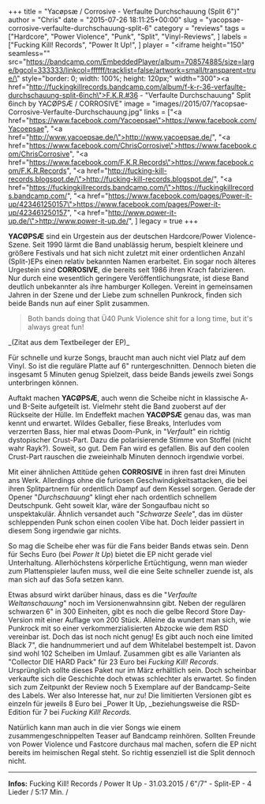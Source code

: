 +++
title = "Yacøpsæ / Corrosive - Verfaulte Durchschauung (Split 6\")"
author = "Chris"
date = "2015-07-26 18:11:25+00:00"
slug = "yacopsae-corrosive-verfaulte-durchschauung-split-6"
category = "reviews"
tags = ["Hardcore", "Power Violence", "Punk", "Split", "Vinyl-Reviews", ]
labels = ["Fucking Kill! Records", "Power It Up!", ]
player = "<iframe height=\"150\" seamless=\"\" src=\"https://bandcamp.com/EmbeddedPlayer/album=708574885/size=large/bgcol=333333/linkcol=ffffff/tracklist=false/artwork=small/transparent=true/\" style=\"border: 0; width: 100%; height: 120px;\" width=\"300\"><a href=\"http://fuckingkillrecords.bandcamp.com/album/f-k-r-36-verfaulte-durchschauung-split-6inch\">F.K.R.#36 - \"Verfaulte Durchschauung\" Split 6inch by YACØPSÆ / CORROSIVE</a></iframe>"
image = "images//2015/07/Yacopsae-Corrosive-Verfaulte-Durchschauung.jpg"
links = ["<a href=\"https://www.facebook.com/Yacoepsae\">https://www.facebook.com/Yacoepsae</a>", "<a href=\"http://www.yacoepsae.de/\">http://www.yacoepsae.de/</a>", "<a href=\"https://www.facebook.com/ChrisCorrosive\">https://www.facebook.com/ChrisCorrosive</a>", "<a href=\"https://www.facebook.com/F.K.R.Records\">https://www.facebook.com/F.K.R.Records</a>", "<a href=\"http://fucking-kill-records.blogspot.de/\">http://fucking-kill-records.blogspot.de/</a>", "<a href=\"https://fuckingkillrecords.bandcamp.com/\">https://fuckingkillrecords.bandcamp.com/</a>", "<a href=\"https://www.facebook.com/pages/Power-it-up/423461250157\">https://www.facebook.com/pages/Power-it-up/423461250157</a>", "<a href=\"http://www.power-it-up.de/\">http://www.power-it-up.de/</a>", ]
legacy = true
+++

**YACØPSÆ** sind ein Urgestein aus der deutschen Hardcore/Power Violence-Szene. Seit 1990 lärmt die Band unablässig herum, bespielt kleinere und größere Festivals und hat sich nicht zuletzt mit einer ordentlichen Anzahl (Split-)EPs einen relativ bekannten Namen erarbeitet.
Ein sogar noch älteres Urgestein sind **CORROSIVE**, die bereits seit 1986 ihren Krach fabrizieren. Nur durch eine wesentlich geringere Veröffentlichungsrate, ist diese Band deutlich unbekannter als ihre hamburger Kollegen.
Vereint in gemeinsamen Jahren in der Szene und der Liebe zum schnellen Punkrock, finden sich beide Bands nun auf einer Split zusammen.
<blockquote>Both bands doing that Ü40 Punk Violence shit for a long time, but it's always great fun!</blockquote>
_(Zitat aus dem Textbeileger der EP)_

Für schnelle und kurze Songs, braucht man auch nicht viel Platz auf dem Vinyl. So ist die reguläre Platte auf 6" runtergeschnitten. Dennoch bieten die insgesamt 5 Minuten genug Spielzeit, dass beide Bands jeweils zwei Songs unterbringen können.

Auftakt machen **YACØPSÆ**, auch wenn die Scheibe nicht in klassische A- und B-Seite aufgeteilt ist. Vielmehr steht die Band zuoberst auf der Rückseite der Hülle. Im Endeffekt machen **YACØPSÆ** genau das, was man kennt und erwartet. Wildes Geballer, fiese Breaks, Interludes vom verzerrten Bass, hier mal etwas Doom-Punk, in "_Verfault_" ein richtig dystopischer Crust-Part. Dazu die polarisierende Stimme von Stoffel (nicht wahr Rayk?). Soweit, so gut. Dem Fan wird es gefallen. Bis auf den coolen Crust-Part rauschen die zweieinhalb Minuten dennoch irgendwie vorbei.

Mit einer ähnlichen Attitüde gehen **CORROSIVE** in ihren fast drei Minuten ans Werk. Allerdings ohne die furiosen Geschwindigkeitsattacken, die bei ihren Splitpartnern für ordentlich Dampf auf dem Kessel sorgen. Gerade der Opener "_Durchschauung_" klingt eher nach ordentlich schnellem Deutschpunk. Geht soweit klar, wäre der Songaufbau nicht so unspektakulär.
Ähnlich versandet auch "_Schwarze Seele_", das im düster schleppenden Punk schon einen coolen Vibe hat. Doch leider passiert in diesem Song irgendwie gar nichts.

So mag die Scheibe eher was für die Fans beider Bands etwas sein. Denn für Sechs Euro (bei _Power It Up_) bietet die EP nicht gerade viel Unterhaltung. Allerhöchstens körperliche Ertüchtigung, wenn man wieder zum Plattenspieler laufen muss, weil die eine Seite schneller zuende ist, als man sich auf das Sofa setzen kann.

Etwas absurd wirkt darüber hinaus, dass es die "_Verfaulte Weltanschauung_" noch im Versionenwahnsinn gibt. Neben der regulären schwarzen 6" in 300 Einheiten, gibt es noch die gelbe Record Store Day-Version mit einer Auflage von 200 Stück. Alleine da wundert man sich, wie Punkrock mit so einer verkommerzialisierten Abzocke wie dem RSD vereinbar ist. Doch das ist noch nicht genug! Es gibt auch noch eine limited Black 7", die handnummeriert und auf dem Whitelabel bestempelt ist. Davon sind wohl 102 Scheiben im Umlauf. Zusammen gibt es alle Varianten als "Collector DIE HARD Pack" für 23 Euro bei _Fucking Kill! Records_. Ursprünglich sollte dieses Paket nur im März erhältlich sein. Doch scheinbar verkaufte sich die Geschichte doch etwas schlechter als erwartet. So finden sich zum Zeitpunkt der Review noch 5 Exemplare auf der Bandcamp-Seite des Labels. Wer also Interesse hat, nur zu! Die limitierten Versionen gibt es einzeln für jeweils 8 Euro bei _Power It Up, _beziehungsweise die RSD-Edition für 7 bei _Fucking Kill! Records._

Natürlich kann man auch in die vier Songs wie einem zusammengeschnippelten Teaser auf Bandcamp reinhören. Sollten Freunde von Power Violence und Fastcore durchaus mal machen, sofern die EP nicht bereits im heimischen Regal steht. So richtig essenziell ist die Split dennoch nicht.





---
**Infos:**
Fucking Kill! Records / Power It Up - 31.03.2015 / 
6"/7" - Split-EP - 4 Lieder / 5:17 Min. / 
